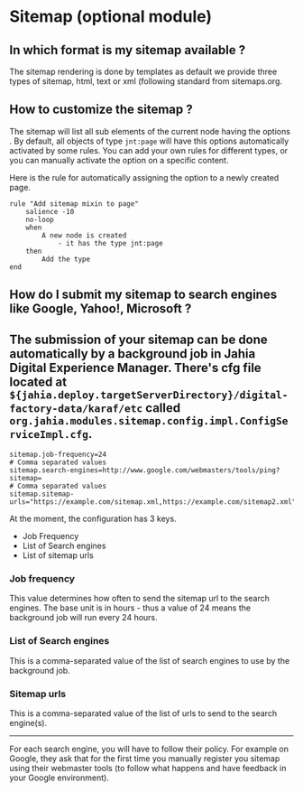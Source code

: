 Sitemap (optional module)
=========================

In which format is my sitemap available ?
-----------------------------------------

The sitemap rendering is done by templates as default we provide three types of sitemap, html, text or xml (following 
standard from sitemaps.org.

How to customize the sitemap ?
------------------------------

The sitemap will list all sub elements of the current node having the options . By default, all objects of type 
`jnt:page` will have this options automatically activated by some rules. You can add your own rules for different types, 
or you can manually activate the option on a specific content.

Here is the rule for automatically assigning the option to a newly created page.

    rule "Add sitemap mixin to page"
        salience -10
        no-loop
        when
            A new node is created
                - it has the type jnt:page
        then
            Add the type 
    end

How do I submit my sitemap to search engines like Google, Yahoo!, Microsoft ?
-----------------------------------------------------------------------------

The submission of your sitemap can be done automatically by a background job in Jahia Digital Experience Manager. There's cfg file 
located at `${jahia.deploy.targetServerDirectory}/digital-factory-data/karaf/etc` called `org.jahia.modules.sitemap.config.impl.ConfigServiceImpl.cfg`.
---
    sitemap.job-frequency=24
    # Comma separated values
    sitemap.search-engines=http://www.google.com/webmasters/tools/ping?sitemap=
    # Comma separated values
    sitemap.sitemap-urls="https://example.com/sitemap.xml,https://example.com/sitemap2.xml"

At the moment, the configuration has 3 keys. 
* Job Frequency
* List of Search engines
* List of sitemap urls

### Job frequency
This value determines how often to send the sitemap url to the search engines. The base unit is in hours - thus a value of 24 means the 
background job will run every 24 hours.

### List of Search engines
This is a comma-separated value of the list of search engines to use by the background job.

### Sitemap urls
This is a comma-separated value of the list of urls to send to the search engine(s).

---

For each search engine, you will have to follow their policy. For example on Google, they ask that for the first time 
you manually register you sitemap using their webmaster tools (to follow what happens and have feedback in your 
Google environment).